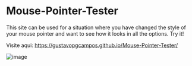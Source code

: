 # Mouse-Pointer-Tester
This site can be used for a situation where you have changed the style of your mouse pointer and want to see how it looks in all the options. Try it!

Visite aqui: 
https://gustavopgcampos.github.io/Mouse-Pointer-Tester/

![image](https://github.com/user-attachments/assets/387b8b4c-6b1d-4741-8c19-36759d88a97b)
